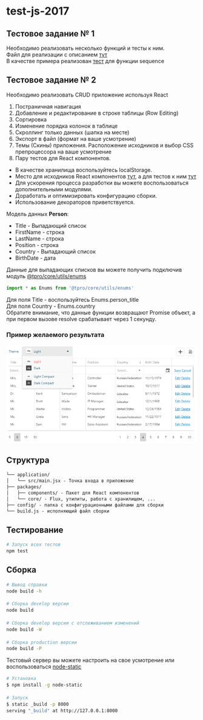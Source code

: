 # test-js-2017
## Тестовое задание № 1

Необходимо реализовать несколько функций и тесты к ним.  
Файл для реализации c описанием [тут](./packages/core/src/task.js)  
В качестве примера реализован [тест](./packages/core/__tests__/task/sequence.js) для функции sequence


## Тестовое задание № 2

Необходимо реализовать CRUD приложение используя React
1. Постраничная навигация
2. Добавление и редактирование в строке таблицы (Row Editing)
3. Сортировка
4. Изменение порядка колонок в таблице
5. Скроллинг только данных (шапка на месте)
6. Экспорт в файл (формат на ваше усмотрение)
7. Темы (Скины) приложения. Расположение исходников и выбор CSS препроцессора на ваше усмотрение
8. Пару тестов для React компонентов.

- В качестве хранилища воспользуйтесь localStorage.
- Место для исходников React компонентов [тут](./packages/components/src), а для тестов к ним [тут](./packages/components/__tests__) 
- Для ускорения процесса разработки вы можете воспользоваться дополнительными модулями.
- Доработать и оптимизировать конфигурацию сборки.
- Использование декораторов приветствуется.

Модель данных **Person**:
- Title - Выпадающий список
- FirstName - строка
- LastName - строка
- Position - строка
- Country - Выпадающий список
- BirthDate - дата

Данные для выпадающих списков вы можете получить подключив модуль [@tpro/core/utils/enums](./packages/core/src/utils/enums.js)
```javascript
import * as Enums from '@tpro/core/utils/enums'
```
Для поля Title - воспользуйтесь Enums.person_title  
Для поля Country - Enums.country  
Обратите внимание, что данные функции возвращают Promise объект, а при первом вызове resolve срабатывает через 1 секунду.


### Пример желаемого результата
![grid.png](./docs/img/grid.png) 


## Структура

    └── application/ 
    │   └── src/main.jsx - Точка входа в приложение
    ├── packages/
    │   ├── components/ - Пакет для React компонентов
    │   └── core/ - Flux, утилиты, работа с хранилищем, ...
    ├── config/ - папка с конфигурационными файлами для сборки
    └── build.js - исполняющий файл сборки


## Тестирование
```sh
# Запуск всех тестов
npm test
```
## Сборка
```sh
# Вывод справки
node build -h

# Сборка develop версии
node build 

# Сборка develop версии с отслеживанием изменений
node build -W

# Сборка production версии 
node build -P
```
Тестовый сервер вы можете настроить на свое усмотрение или воспользоваться [node-static](https://github.com/cloudhead/node-static)
```sh
# Установка
$ npm install -g node-static

# Запуск
$ static _build -p 8000
serving "_build" at http://127.0.0.1:8000
```


